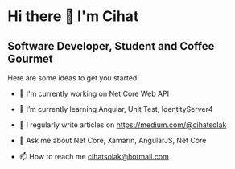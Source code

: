 # Hi there 👋 I'm Cihat

## Software Developer, Student and Coffee Gourmet

Here are some ideas to get you started:

* 🔭 I'm currently working on Net Core Web API

* 🌱 I’m currently learning Angular, Unit Test, IdentityServer4

* 📝 I regularly write articles on https://medium.com/@cihatsolak

* 💬 Ask me about Net Core, Xamarin, AngularJS, Net Core

* 📫 How to reach me cihatsolak@hotmail.com
